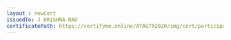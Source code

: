 ```yaml
--- 
layout : newCert 
issuedTo: J KRiSHNA RAO 
certificatePath: https://certifyme.online/ATAGTR2020/img/cert/participant/JKRiSHNARAO_10db2.png
--- 
```

